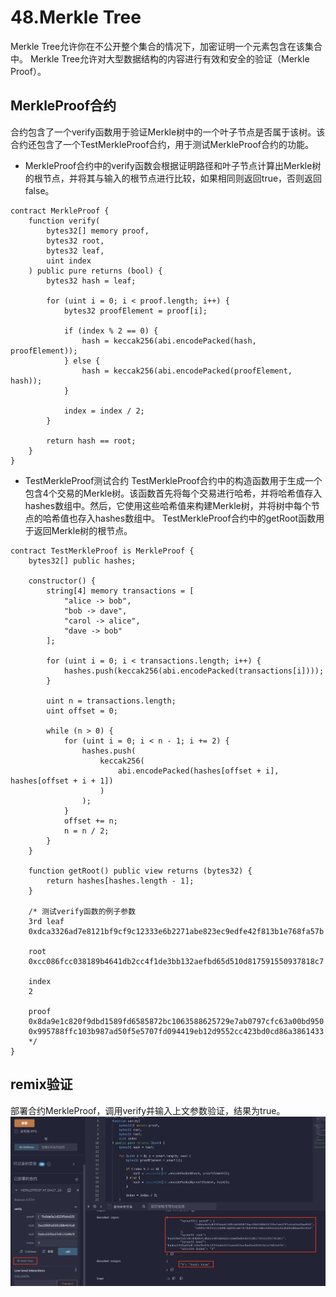 # 48.Merkle Tree
Merkle Tree允许你在不公开整个集合的情况下，加密证明一个元素包含在该集合中。
Merkle Tree允许对大型数据结构的内容进行有效和安全的验证（Merkle Proof）。

## MerkleProof合约
合约包含了一个verify函数用于验证Merkle树中的一个叶子节点是否属于该树。该合约还包含了一个TestMerkleProof合约，用于测试MerkleProof合约的功能。
* MerkleProof合约中的verify函数会根据证明路径和叶子节点计算出Merkle树的根节点，并将其与输入的根节点进行比较，如果相同则返回true，否则返回false。
```solidity
contract MerkleProof {
    function verify(
        bytes32[] memory proof,
        bytes32 root,
        bytes32 leaf,
        uint index
    ) public pure returns (bool) {
        bytes32 hash = leaf;

        for (uint i = 0; i < proof.length; i++) {
            bytes32 proofElement = proof[i];

            if (index % 2 == 0) {
                hash = keccak256(abi.encodePacked(hash, proofElement));
            } else {
                hash = keccak256(abi.encodePacked(proofElement, hash));
            }

            index = index / 2;
        }

        return hash == root;
    }
}
```
* TestMerkleProof测试合约
TestMerkleProof合约中的构造函数用于生成一个包含4个交易的Merkle树。该函数首先将每个交易进行哈希，并将哈希值存入hashes数组中。然后，它使用这些哈希值来构建Merkle树，并将树中每个节点的哈希值也存入hashes数组中。
TestMerkleProof合约中的getRoot函数用于返回Merkle树的根节点。
```solidity
contract TestMerkleProof is MerkleProof {
    bytes32[] public hashes;

    constructor() {
        string[4] memory transactions = [
            "alice -> bob",
            "bob -> dave",
            "carol -> alice",
            "dave -> bob"
        ];

        for (uint i = 0; i < transactions.length; i++) {
            hashes.push(keccak256(abi.encodePacked(transactions[i])));
        }

        uint n = transactions.length;
        uint offset = 0;

        while (n > 0) {
            for (uint i = 0; i < n - 1; i += 2) {
                hashes.push(
                    keccak256(
                        abi.encodePacked(hashes[offset + i], hashes[offset + i + 1])
                    )
                );
            }
            offset += n;
            n = n / 2;
        }
    }

    function getRoot() public view returns (bytes32) {
        return hashes[hashes.length - 1];
    }

    /* 测试verify函数的例子参数
    3rd leaf
    0xdca3326ad7e8121bf9cf9c12333e6b2271abe823ec9edfe42f813b1e768fa57b

    root
    0xcc086fcc038189b4641db2cc4f1de3bb132aefbd65d510d817591550937818c7

    index
    2

    proof
    0x8da9e1c820f9dbd1589fd6585872bc1063588625729e7ab0797cfc63a00bd950
    0x995788ffc103b987ad50f5e5707fd094419eb12d9552cc423bd0cd86a3861433
    */
}
```

## remix验证
部署合约MerkleProof，调用verify并输入上文参数验证，结果为true。
![48-1.png](./img/48-1.png)
